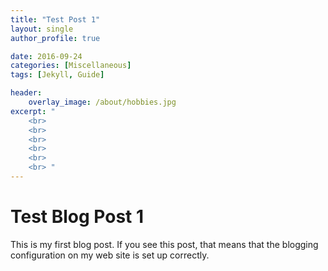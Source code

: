 ```yaml
---
title: "Test Post 1"
layout: single
author_profile: true

date: 2016-09-24 
categories: [Miscellaneous]
tags: [Jekyll, Guide]

header:
    overlay_image: /about/hobbies.jpg
excerpt: "
    <br>
    <br>
    <br>
    <br>
    <br>
    <br> "
---
```


# Test Blog Post 1

This is my first blog post. If you see this post, that means that the blogging configuration on my web site is set up correctly. 
